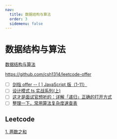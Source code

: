 ```yaml
---
nav:
  title: 数据结构与算法
  order: 3
  sidemenu: false
---
```


# 数据结构与算法

[数据结构与算法](http://www.conardli.top/docs/)

https://github.com/csh1314/leetcode-offer

- [ ] [剑指 offer -- [ ] JavaScript 版（1-11）](https://mp.weixin.qq.com/s/QyOLNnY_F6S7M2GCjrXlyA)
- [ ] [设计模式 ts 实战系列(上)](https://juejin.cn/post/6844903998261051399)
- [ ] [这才是面试官想听的：详解「递归」正确的打开方式](https://mp.weixin.qq.com/s/LsCvHgxRpMGAnaDZ0aZDrA)
- [ ] [整理一下，常用算法复杂度速查表](https://mp.weixin.qq.com/s/sx83k03AaYvdWCofYhq1Jg)

## Leetcode

[1. 两数之和](./leetcode/1.%20两数之和/index.md)

